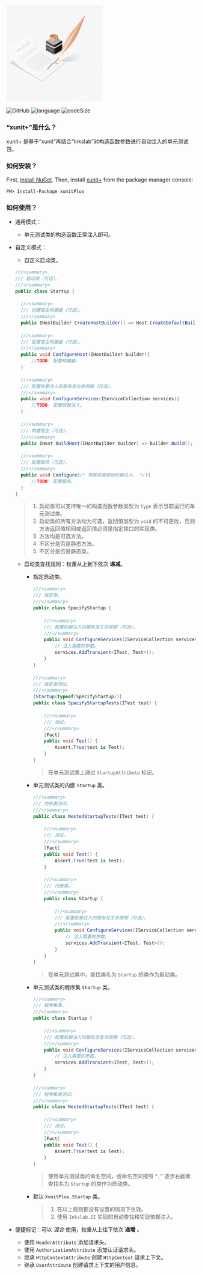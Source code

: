 ![Inkslab](inkslab.jpg 'Logo')

![GitHub](https://img.shields.io/github/license/tinylit/xunitplus.svg)
![language](https://img.shields.io/github/languages/top/tinylit/xunitplus.svg)
![codeSize](https://img.shields.io/github/languages/code-size/tinylit/xunitplus.svg)

### “xunit+”是什么？

xunit+ 是基于“xunit”再结合“Inkslab”对构造函数参数进行自动注入的单元测试包。

### 如何安装？
First, [install NuGet](http://docs.nuget.org/docs/start-here/installing-nuget). Then, install [xunit+](https://www.nuget.org/packages/xunitPlus/) from the package manager console: 

```
PM> Install-Package xunitPlus
```
### 如何使用？
* 通用模式：
  - 单元测试类的构造函数正常注入即可。 
* 自定义模式：
  - 自定义启动类。
  ```C#
  ///<summary>
  /// 启动类（可选）。
  ///</summary>
  public class Startup {

    ///<summary>
    /// 创建宿主构建器（可选）。
    ///</summary>
    public IHostBuilder CreateHostBuilder() => Host.CreateDefaultBuilder();

    ///<summary>
    /// 配置宿主构建器（可选）。
    ///</summary>
    public void ConfigureHost(IHostBuilder builder){
        //TODO: 配置构建器。
    }

    ///<summary>
    /// 配置依赖注入的服务及生命周期（可选）。
    ///</summary>
    public void ConfigureServices(IServiceCollection services){
        //TODO: 配置依赖注入。
    }

    ///<summary>
    /// 构建宿主（可选）。
    ///</summary>
    public IHost BuildHost(IHostBuilder builder) => builder.Build();

    ///<summary>
    /// 配置服务（可选）。
    ///</summary>
    public void Configure(/* 参数将被自动依赖注入。 */){
        //TODO: 配置服务。
    }
  }
  ```
  > 1. 启动类可以支持唯一的构造函数参数类型为 `Type` 表示当前运行的单元测试类。
  > 2. 启动类的所有方法均为可选，返回值类型为 `void` 的不可更改，否则方法返回值相同或返回值必须是指定接口的实现类。
  > 3. 方法均是可选方法。
  > 4. 不区分是否是静态方法。
  > 5. 不区分是否是静态类。
  
  - 启动类查找规则：权重从上到下依次 **递减**。
    * 指定启动类。
        ```C#
        ///<summary>
        /// 指定类。
        ///</summary>
        public class SpecifyStartup { 
            
            ///<summary>
            /// 配置依赖注入的服务及生命周期（可选）。
            ///</summary>
            public void ConfigureServices(IServiceCollection services){
                // 注入需要的参数。
                services.AddTransient<ITest, Test>();
            }
        }

        ///<summary>
        /// 指定类测试。
        ///</summary>
        [Startup(typeof(SpecifyStartup))]
        public class SpecifyStartupTests(ITest test) {

            ///<summary>
            /// 测试。
            ///</summary>
            [Fact]
            public void Test() {
                Assert.True(test is Test);
            }
        }
        ```
        > 在单元测试类上通过 `StartupAttribute` 标记。

    * 单元测试类的内嵌 `Startup` 类。
        ```C#
        ///<summary>
        /// 内嵌类测试。
        ///</summary>
        public class NestedStartupTests(ITest test) {

            ///<summary>
            /// 测试。
            ///</summary>
            [Fact]
            public void Test() {
                Assert.True(test is Test);
            }

            ///<summary>
            /// 内嵌类。
            ///</summary>
            public class Startup { 
            
                ///<summary>
                /// 配置依赖注入的服务及生命周期（可选）。
                ///</summary>
                public void ConfigureServices(IServiceCollection services){
                    // 注入需要的参数。
                    services.AddTransient<ITest, Test>();
                }
            }
        }
        ```
        > 在单元测试类中，查找类名为 `Startup` 的类作为启动类。

    * 单元测试类的程序集 `Startup` 类。
        ```C#
        ///<summary>
        /// 程序集类。
        ///</summary>
        public class Startup { 
        
            ///<summary>
            /// 配置依赖注入的服务及生命周期（可选）。
            ///</summary>
            public void ConfigureServices(IServiceCollection services){
                // 注入需要的参数。
                services.AddTransient<ITest, Test>();
            }
        }

        ///<summary>
        /// 程序集类测试。
        ///</summary>
        public class NestedStartupTests(ITest test) {

            ///<summary>
            /// 测试。
            ///</summary>
            [Fact]
            public void Test() {
                Assert.True(test is Test);
            }
        }
        ```
        > 使用单元测试类的命名空间，或命名空间按照 `“.”` 逐步右截断查找名为 `Startup` 的类作为启动类。

    * 默认 `XunitPlus.Startup` 类。
        > 1. 在以上规则都没有设置的情况下生效。
        > 2. 使用 `Inkslab.DI` 实现的自动查找和实现依赖注入。
* 便捷标记：可以 *混合* 使用，权重从上往下依次 **递增** 。
  - 使用 `HeaderAttribute` 添加请求头。
  - 使用 `AuthorizationAttribute` 添加认证请求头。
  - 继承 `HttpContextAttribute` 创建 `HttpContext` 请求上下文。
  - 继承 `UserAttribute` 创建请求上下文的用户信息。